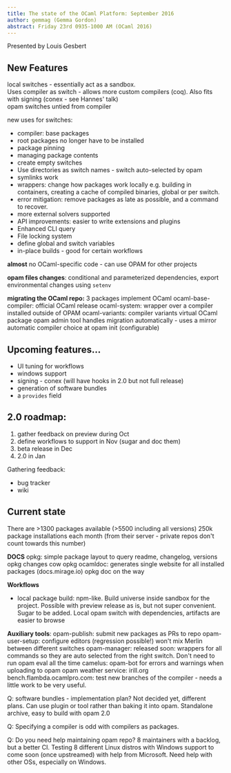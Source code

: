 ```yaml
---
title: The state of the OCaml Platform: September 2016
author: gemmag (Gemma Gordon)
abstract: Friday 23rd 0935-1000 AM (OCaml 2016)
---
```


Presented by Louis Gesbert

## New Features
local switches - essentially act as a sandbox.  
Uses compiler as switch - allows more custom compilers (coq). Also fits with signing (conex - see Hannes' talk)  
opam switches untied from compiler  

new uses for switches:
  
- compiler: base packages
- root packages no longer have to be installed
- package pinning
- managing package contents
- create empty switches
- Use directories as switch names - switch auto-selected by opam  
- symlinks work  
- wrappers: change how packages work locally e.g. building in containers, creating a cache of compiled binaries, global or per switch.
- error mitigation: remove packages as late as possible, and a command to recover.
- more external solvers supported
- API improvements: easier to write extensions and plugins
- Enhanced CLI query
- File locking system
- define global and switch variables
- in-place builds - good for certain workflows

**almost** no OCaml-specific code - can use OPAM for other projects

**opam files changes**: conditional and parameterized dependencies, export environmental changes using `setenv`

**migrating the OCaml repo:**
3 packages implement OCaml
ocaml-base-compiler: official OCaml release
ocaml-system: wrapper over a compiler installed outside of OPAM
ocaml-variants: compiler variants
virtual OCaml package
opam admin tool handles migration automatically - uses a mirror
automatic compiler choice at opam init (configurable)

## Upcoming features...
- UI tuning for workflows
- windows support
- signing - conex (will have hooks in 2.0 but not full release)
- generation of software bundles
- a `provides` field

## 2.0 roadmap:
1) gather feedback on preview during Oct
2) define workflows to support in Nov (sugar and doc them)
3) beta release in Dec
4) 2.0 in Jan

Gathering feedback:
- bug tracker
- wiki

## Current state

There are >1300 packages available (>5500 including all versions)
250k package installations each month (from their server - private repos don't count towards this number)

**DOCS**
opkg: simple package layout to query readme, changelog, versions
opkg changes cow
opkg ocamldoc: generates single website for all installed packages (docs.mirage.io)
opkg doc on the way

**Workflows**
- local package build: npm-like. Build universe inside sandbox for the project. Possible with preview release as is, but not super convenient. Sugar to be added. Local opam switch with dependencies, artifacts are easier to browse

**Auxiliary tools**:
opam-publish: submit new packages as PRs to repo
opam-user-setup: configure editors (regression possible!) won't mix Merlin between different switches
opam-manager: released soon: wrappers for all commands so they are auto selected from the right switch. Don't need to run opam eval all the time
camelus: opam-bot for errors and warnings when uploading to opam
opam weather service: irill.org
bench.flambda.ocamlpro.com: test new branches of the compiler - needs a little work to be very useful.

Q: software bundles - implementation plan? Not decided yet, different plans. Can use plugin or tool rather than baking it into opam. Standalone archive, easy to build with opam 2.0

Q: Specifying a compiler is odd with compilers as packages.

Q: Do you need help maintaining opam repo? 8 maintainers with a backlog, but a better CI. Testing 8 different Linux distros with Windows support to come soon (once upstreamed) with help from Microsoft. Need help with other OSs, especially on Windows.
